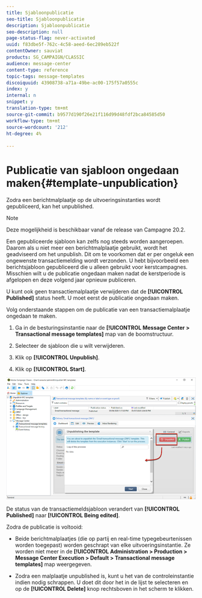 ```yaml
---
title: Sjabloonpublicatie
seo-title: Sjabloonpublicatie
description: Sjabloonpublicatie
seo-description: null
page-status-flag: never-activated
uuid: f83dbe5f-762c-4c58-aeed-6ec289eb522f
contentOwner: sauviat
products: SG_CAMPAIGN/CLASSIC
audience: message-center
content-type: reference
topic-tags: message-templates
discoiquuid: 43908738-a71a-49be-ac00-175f57a0555c
index: y
internal: n
snippet: y
translation-type: tm+mt
source-git-commit: b9577d190f26e21f116d99d48fdf2bca84585d50
workflow-type: tm+mt
source-wordcount: '212'
ht-degree: 4%

---
```



# Publicatie van sjabloon ongedaan maken{#template-unpublication}

Zodra een berichtmalplaatje op de uitvoeringsinstanties wordt gepubliceerd, kan het unpublished.

>[!NOTE]
>
>Deze mogelijkheid is beschikbaar vanaf de release van Campagne 20.2.

Een gepubliceerde sjabloon kan zelfs nog steeds worden aangeroepen. Daarom als u niet meer een berichtmalplaatje gebruikt, wordt het geadviseerd om het unpublish. Dit om te voorkomen dat er per ongeluk een ongewenste transactiemelding wordt verzonden. U hebt bijvoorbeeld een berichtsjabloon gepubliceerd die u alleen gebruikt voor kerstcampagnes. Misschien wilt u de publicatie ongedaan maken nadat de kerstperiode is afgelopen en deze volgend jaar opnieuw publiceren.

U kunt ook geen transactiemalplaatje verwijderen dat de **[!UICONTROL Published]** status heeft. U moet eerst de publicatie ongedaan maken.

Volg onderstaande stappen om de publicatie van een transactiemalplaatje ongedaan te maken.

1. Ga in de besturingsinstantie naar de **[!UICONTROL Message Center > Transactional message templates]** map van de boomstructuur.
1. Selecteer de sjabloon die u wilt verwijderen.
1. Klik op **[!UICONTROL Unpublish]**.

   <!--1. Fill in the **[!UICONTROL Log of the process]** field.-->

1. Klik op **[!UICONTROL Start]**.

![](assets/message-center-unpublish.png)

De status van de transactiemeldsjabloon verandert van **[!UICONTROL Published]** naar **[!UICONTROL Being edited]**.

Zodra de publicatie is voltooid:

* Beide berichtmalplaatjes (die op partij en real-time typegebeurtenissen worden toegepast) worden geschrapt van elke uitvoeringsinstantie. Ze worden niet meer in de **[!UICONTROL Administration > Production > Message Center Execution > Default > Transactional message templates]** map weergegeven.

* Zodra een malplaatje unpublished is, kunt u het van de controleinstantie indien nodig schrappen. U doet dit door het in de lijst te selecteren en op de **[!UICONTROL Delete]** knop rechtsboven in het scherm te klikken.